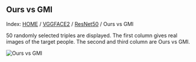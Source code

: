 ## Ours vs GMI

Index: [HOME](../../../../../) / [VGGFACE2](../../) / [ResNet50](../) / Ours vs GMI

50 randomly selected triples are displayed. The first column gives real images of the target people. The second and third column are Ours vs GMI.

![Ours vs GMI](gt_ours_gmi.png)